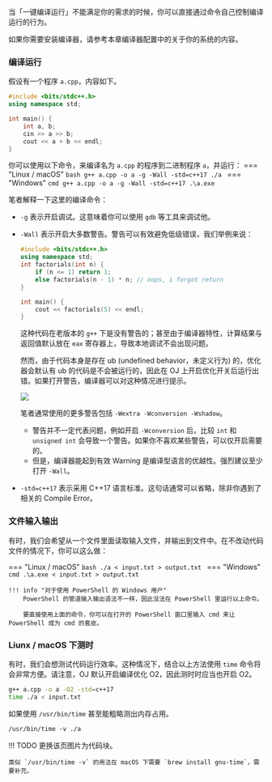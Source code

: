 当「一键编译运行」不能满足你的需求的时候，你可以直接通过命令自己控制编译运行的行为。

如果你需要安装编译器，请参考本章编译器配置中的关于你的系统的内容。


### 编译运行
假设有一个程序 `a.cpp`，内容如下。

```cpp
#include <bits/stdc++.h>
using namespace std;

int main() {
    int a, b;
    cin >> a >> b;
    cout << a + b << endl;
}
```
你可以使用以下命令，来编译名为 `a.cpp` 的程序到二进制程序 `a`，并运行：
=== "Linux / macOS"
    ```bash
    g++ a.cpp -o a -g -Wall -std=c++17
    ./a
    ```
=== "Windows"
    ```cmd
    g++ a.cpp -o a -g -Wall -std=c++17
    .\a.exe
    ```


笔者解释一下这里的编译命令：

* `-g` 表示开启调试。这意味着你可以使用 `gdb` 等工具来调试他。
* `-Wall` 表示开启大多数警告。警告可以有效避免低级错误，我们举例来说：
    ```cpp
    #include <bits/stdc++.h>
    using namespace std;
    int factorials(int n) {
        if (n <= 1) return 1;
        else factorials(n - 1) * n; // oops, i forgot return
    }

    int main() {
        cout << factorials(5) << endl;
    }
    ```
    这种代码在老版本的 `g++` 下是没有警告的；甚至由于编译器特性，计算结果与返回值默认放在 `eax` 寄存器上，导致本地调试不会出现问题。
    
    然而，由于代码本身是存在 ub (undefined behavior，未定义行为) 的，优化器会默认有 ub 的代码是不会被运行的，因此在 OJ 上开启优化开关后运行出错。如果打开警告，编译器可以对这种情况进行提示。
    
    ![](https://notes.sjtu.edu.cn/uploads/upload_732fa452f3351ae3e4b190a6d8bf54b5.png)

    笔者通常使用的更多警告包括 `-Wextra -Wconversion -Wshadow`。
	
    * 警告并不一定代表问题，例如开启 `-Wconversion` 后，比较 `int` 和 `unsigned int` 会导致一个警告。如果你不喜欢某些警告，可以仅开启需要的。
    * 但是，编译器能起到有效 Warning 是编译型语言的优越性。强烈建议至少打开 `-Wall`。
	
* `-std=c++17` 表示采用 C++17 语言标准。这句话通常可以省略，除非你遇到了相关的 Compile Error。

### 文件输入输出
有时，我们会希望从一个文件里面读取输入文件，并输出到文件中。在不改动代码文件的情况下，你可以这么做：

=== "Linux / macOS"
    ```bash
    ./a < input.txt > output.txt
    ```
=== "Windows"
    ```cmd
    .\a.exe < input.txt > output.txt
    ```
    
    !!! info "对于使用 PowerShell 的 Windows 用户"
        PowerShell 的管道输入输出语法不一样，因此没法在 PowerShell 里运行以上命令。

        要直接使用上面的命令，你可以在打开的 PowerShell 窗口里输入 cmd 来让 PowerShell 成为 cmd 的套皮。




### Liunx / macOS 下测时

有时，我们会想测试代码运行效率。这种情况下，结合以上方法使用 `time` 命令将会非常方便。请注意，OJ 默认开启编译优化 O2，因此测时时应当也开启 O2。

```bash
g++ a.cpp -o a -O2 -std=c++17
time ./a < input.txt
```

如果使用 `/usr/bin/time` 甚至能粗略测出内存占用。
```bash
/usr/bin/time ‐v ./a
```

!!! TODO
    更换该页图片为代码块。
    
    类似 `/usr/bin/time -v` 的用法在 macOS 下需要 `brew install gnu-time`，需要补充。